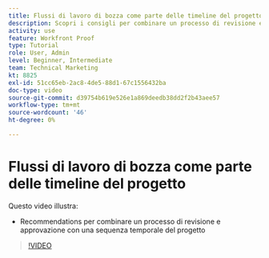 ```yaml
---
title: Flussi di lavoro di bozza come parte delle timeline del progetto
description: Scopri i consigli per combinare un processo di revisione e approvazione con una tempistica del progetto in [!DNL  Workfront].
activity: use
feature: Workfront Proof
type: Tutorial
role: User, Admin
level: Beginner, Intermediate
team: Technical Marketing
kt: 8825
exl-id: 51cc65eb-2ac8-4de5-88d1-67c1556432ba
doc-type: video
source-git-commit: d39754b619e526e1a869deedb38dd2f2b43aee57
workflow-type: tm+mt
source-wordcount: '46'
ht-degree: 0%

---
```


# Flussi di lavoro di bozza come parte delle timeline del progetto

Questo video illustra:

* Recommendations per combinare un processo di revisione e approvazione con una sequenza temporale del progetto

>[!VIDEO](https://video.tv.adobe.com/v/335125/?quality=12)

<!--
This is a duplicate and not used in the TOC
-->
